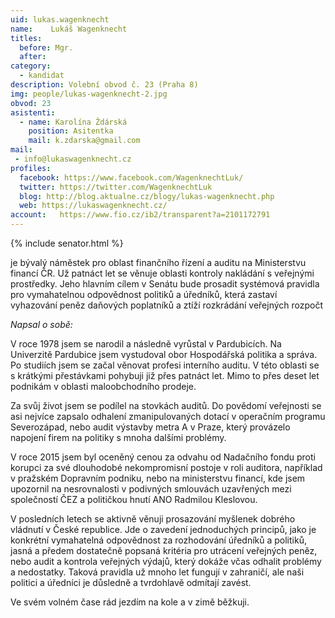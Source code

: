 ```yaml
---
uid: lukas.wagenknecht
name:    Lukáš Wagenknecht
titles:
  before: Mgr.
  after:
category:
  - kandidat
description: Volební obvod č. 23 (Praha 8)
img: people/lukas-wagenknecht-2.jpg 
obvod: 23
asistenti:
  - name: Karolína Ždárská
    position: Asitentka
    mail: k.zdarska@gmail.com
mail:
 - info@lukaswagenknecht.cz
profiles:
  facebook: https://www.facebook.com/WagenknechtLuk/
  twitter: https://twitter.com/WagenknechtLuk
  blog: http://blog.aktualne.cz/blogy/lukas-wagenknecht.php
  web: https://lukaswagenknecht.cz/
account:   https://www.fio.cz/ib2/transparent?a=2101172791
---
```


{% include senator.html %} 

je bývalý náměstek pro oblast finančního řízení a auditu na Ministerstvu financí ČR. Už patnáct let se věnuje oblasti kontroly nakládání s veřejnými prostředky. Jeho hlavním cílem v Senátu bude prosadit systémová pravidla pro vymahatelnou odpovědnost politiků a úředníků, která zastaví vyhazování peněz daňových poplatníků a ztíží rozkrádání veřejných rozpočt

*Napsal o sobě:*

V roce 1978 jsem se narodil a následně vyrůstal v Pardubicích. Na Univerzitě Pardubice jsem vystudoval obor Hospodářská politika a správa. Po studiích jsem se začal věnovat profesi interního auditu. V této oblasti se s krátkými přestávkami pohybuji již přes patnáct let. Mimo to přes deset let podnikám v oblasti maloobchodního prodeje.

Za svůj život jsem se podílel na stovkách auditů. Do povědomí veřejnosti se asi nejvíce zapsalo odhalení zmanipulovaných dotací v operačním programu Severozápad, nebo audit výstavby metra A v Praze, který provázelo napojení firem na politiky s mnoha dalšími problémy.

V roce 2015 jsem byl oceněný cenou za odvahu od Nadačního fondu proti korupci za své dlouhodobé nekompromisní postoje v roli auditora, například v pražském Dopravním podniku, nebo na ministerstvu financí, kde jsem upozornil na nesrovnalosti v podivných smlouvách uzavřených mezi společností ČEZ a političkou hnutí ANO Radmilou Kleslovou.

V posledních letech se aktivně věnuji prosazování myšlenek dobrého vládnutí v České republice. Jde o zavedení jednoduchých principů, jako je konkrétní vymahatelná odpovědnost za rozhodování úředníků a politiků, jasná a předem dostatečně popsaná kritéria pro utrácení veřejných peněz, nebo audit a kontrola veřejných výdajů, který dokáže včas odhalit problémy a nedostatky. Taková pravidla už mnoho let fungují v zahraničí, ale naši politici a úředníci je důsledně a tvrdohlavě odmítají zavést.

Ve svém volném čase rád jezdím na kole a v zimě běžkuji.

